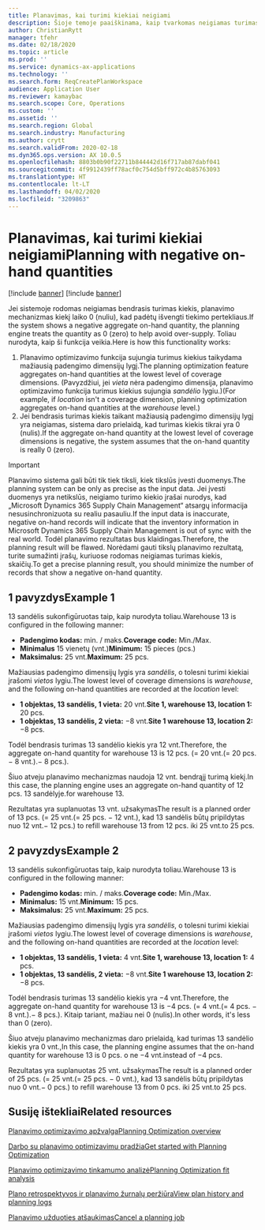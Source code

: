 ```yaml
---
title: Planavimas, kai turimi kiekiai neigiami
description: Šioje temoje paaiškinama, kaip tvarkomas neigiamas turimas kiekis naudojant planavimo optimizavimo funkciją.
author: ChristianRytt
manager: tfehr
ms.date: 02/18/2020
ms.topic: article
ms.prod: ''
ms.service: dynamics-ax-applications
ms.technology: ''
ms.search.form: ReqCreatePlanWorkspace
audience: Application User
ms.reviewer: kamaybac
ms.search.scope: Core, Operations
ms.custom: ''
ms.assetid: ''
ms.search.region: Global
ms.search.industry: Manufacturing
ms.author: crytt
ms.search.validFrom: 2020-02-18
ms.dyn365.ops.version: AX 10.0.5
ms.openlocfilehash: 8803b0b90f22711b844442d16f717ab87dabf041
ms.sourcegitcommit: 4f9912439ff78acf0c754d5bff972c4b85763093
ms.translationtype: HT
ms.contentlocale: lt-LT
ms.lasthandoff: 04/02/2020
ms.locfileid: "3209863"
---
```

# <a name="planning-with-negative-on-hand-quantities"></a><span data-ttu-id="d2ee5-103">Planavimas, kai turimi kiekiai neigiami</span><span class="sxs-lookup"><span data-stu-id="d2ee5-103">Planning with negative on-hand quantities</span></span>

[!include [banner](../../includes/preview-banner.md)]
[!include [banner](../../includes/banner.md)]

<span data-ttu-id="d2ee5-104">Jei sistemoje rodomas neigiamas bendrasis turimas kiekis, planavimo mechanizmas kiekį laiko 0 (nuliu), kad padėtų išvengti tiekimo pertekliaus.</span><span class="sxs-lookup"><span data-stu-id="d2ee5-104">If the system shows a negative aggregate on-hand quantity, the planning engine treats the quantity as 0 (zero) to help avoid over-supply.</span></span> <span data-ttu-id="d2ee5-105">Toliau nurodyta, kaip ši funkcija veikia.</span><span class="sxs-lookup"><span data-stu-id="d2ee5-105">Here is how this functionality works:</span></span>

1. <span data-ttu-id="d2ee5-106">Planavimo optimizavimo funkcija sujungia turimus kiekius taikydama mažiausią padengimo dimensijų lygį.</span><span class="sxs-lookup"><span data-stu-id="d2ee5-106">The planning optimization feature aggregates on-hand quantities at the lowest level of coverage dimensions.</span></span> <span data-ttu-id="d2ee5-107">(Pavyzdžiui, jei *vieta* nėra padengimo dimensija, planavimo optimizavimo funkcija turimus kiekius sujungia *sandėlio* lygiu.)</span><span class="sxs-lookup"><span data-stu-id="d2ee5-107">(For example, if *location* isn't a coverage dimension, planning optimization aggregates on-hand quantities at the *warehouse* level.)</span></span>
1. <span data-ttu-id="d2ee5-108">Jei bendrasis turimas kiekis taikant mažiausią padengimo dimensijų lygį yra neigiamas, sistema daro prielaidą, kad turimas kiekis tikrai yra 0 (nulis).</span><span class="sxs-lookup"><span data-stu-id="d2ee5-108">If the aggregate on-hand quantity at the lowest level of coverage dimensions is negative, the system assumes that the on-hand quantity is really 0 (zero).</span></span>

> [!IMPORTANT]
> <span data-ttu-id="d2ee5-109">Planavimo sistema gali būti tik tiek tiksli, kiek tikslūs įvesti duomenys.</span><span class="sxs-lookup"><span data-stu-id="d2ee5-109">The planning system can be only as precise as the input data.</span></span> <span data-ttu-id="d2ee5-110">Jei įvesti duomenys yra netikslūs, neigiamo turimo kiekio įrašai nurodys, kad „Microsoft Dynamics 365 Supply Chain Management“ atsargų informacija nesusinchronizuota su realiu pasauliu.</span><span class="sxs-lookup"><span data-stu-id="d2ee5-110">If the input data is inaccurate, negative on-hand records will indicate that the inventory information in Microsoft Dynamics 365 Supply Chain Management is out of sync with the real world.</span></span> <span data-ttu-id="d2ee5-111">Todėl planavimo rezultatas bus klaidingas.</span><span class="sxs-lookup"><span data-stu-id="d2ee5-111">Therefore, the planning result will be flawed.</span></span> <span data-ttu-id="d2ee5-112">Norėdami gauti tikslų planavimo rezultatą, turite sumažinti įrašų, kuriuose rodomas neigiamas turimas kiekis, skaičių.</span><span class="sxs-lookup"><span data-stu-id="d2ee5-112">To get a precise planning result, you should minimize the number of records that show a negative on-hand quantity.</span></span>

## <a name="example-1"></a><span data-ttu-id="d2ee5-113">1 pavyzdys</span><span class="sxs-lookup"><span data-stu-id="d2ee5-113">Example 1</span></span>

<span data-ttu-id="d2ee5-114">13 sandėlis sukonfigūruotas taip, kaip nurodyta toliau.</span><span class="sxs-lookup"><span data-stu-id="d2ee5-114">Warehouse 13 is configured in the following manner:</span></span>

- <span data-ttu-id="d2ee5-115">**Padengimo kodas:** min. / maks.</span><span class="sxs-lookup"><span data-stu-id="d2ee5-115">**Coverage code:** Min./Max.</span></span>
- <span data-ttu-id="d2ee5-116">**Minimalus** 15 vienetų (vnt.)</span><span class="sxs-lookup"><span data-stu-id="d2ee5-116">**Minimum:** 15 pieces (pcs.)</span></span>
- <span data-ttu-id="d2ee5-117">**Maksimalus:** 25 vnt.</span><span class="sxs-lookup"><span data-stu-id="d2ee5-117">**Maximum:** 25 pcs.</span></span>

<span data-ttu-id="d2ee5-118">Mažiausias padengimo dimensijų lygis yra *sandėlis*, o tolesni turimi kiekiai įrašomi *vietos* lygiu.</span><span class="sxs-lookup"><span data-stu-id="d2ee5-118">The lowest level of coverage dimensions is *warehouse*, and the following on-hand quantities are recorded at the *location* level:</span></span>

- <span data-ttu-id="d2ee5-119">**1 objektas, 13 sandėlis, 1 vieta:** 20 vnt.</span><span class="sxs-lookup"><span data-stu-id="d2ee5-119">**Site 1, warehouse 13, location 1:** 20 pcs.</span></span>
- <span data-ttu-id="d2ee5-120">**1 objektas, 13 sandėlis, 2 vieta:** &minus;8 vnt.</span><span class="sxs-lookup"><span data-stu-id="d2ee5-120">**Site 1 warehouse 13, location 2:** &minus;8 pcs.</span></span>

<span data-ttu-id="d2ee5-121">Todėl bendrasis turimas 13 sandėlio kiekis yra 12 vnt.</span><span class="sxs-lookup"><span data-stu-id="d2ee5-121">Therefore, the aggregate on-hand quantity for warehouse 13 is 12 pcs.</span></span> <span data-ttu-id="d2ee5-122">(= 20 vnt.</span><span class="sxs-lookup"><span data-stu-id="d2ee5-122">(= 20 pcs.</span></span> <span data-ttu-id="d2ee5-123">&minus; 8 vnt.).</span><span class="sxs-lookup"><span data-stu-id="d2ee5-123">&minus; 8 pcs.).</span></span>

<span data-ttu-id="d2ee5-124">Šiuo atveju planavimo mechanizmas naudoja 12 vnt. bendrąjį turimą kiekį.</span><span class="sxs-lookup"><span data-stu-id="d2ee5-124">In this case, the planning engine uses an aggregate on-hand quantity of 12 pcs.</span></span> <span data-ttu-id="d2ee5-125">13 sandėlyje.</span><span class="sxs-lookup"><span data-stu-id="d2ee5-125">for warehouse 13.</span></span>

<span data-ttu-id="d2ee5-126">Rezultatas yra suplanuotas 13 vnt. užsakymas</span><span class="sxs-lookup"><span data-stu-id="d2ee5-126">The result is a planned order of 13 pcs.</span></span> <span data-ttu-id="d2ee5-127">(= 25 vnt.</span><span class="sxs-lookup"><span data-stu-id="d2ee5-127">(= 25 pcs.</span></span> <span data-ttu-id="d2ee5-128">&minus; 12 vnt.), kad 13 sandėlis būtų pripildytas nuo 12 vnt.</span><span class="sxs-lookup"><span data-stu-id="d2ee5-128">&minus; 12 pcs.) to refill warehouse 13 from 12 pcs.</span></span> <span data-ttu-id="d2ee5-129">iki 25 vnt.</span><span class="sxs-lookup"><span data-stu-id="d2ee5-129">to 25 pcs.</span></span>

## <a name="example-2"></a><span data-ttu-id="d2ee5-130">2 pavyzdys</span><span class="sxs-lookup"><span data-stu-id="d2ee5-130">Example 2</span></span>

<span data-ttu-id="d2ee5-131">13 sandėlis sukonfigūruotas taip, kaip nurodyta toliau.</span><span class="sxs-lookup"><span data-stu-id="d2ee5-131">Warehouse 13 is configured in the following manner:</span></span>

- <span data-ttu-id="d2ee5-132">**Padengimo kodas:** min. / maks.</span><span class="sxs-lookup"><span data-stu-id="d2ee5-132">**Coverage code:** Min./Max.</span></span>
- <span data-ttu-id="d2ee5-133">**Minimalus:** 15 vnt.</span><span class="sxs-lookup"><span data-stu-id="d2ee5-133">**Minimum:** 15 pcs.</span></span>
- <span data-ttu-id="d2ee5-134">**Maksimalus:** 25 vnt.</span><span class="sxs-lookup"><span data-stu-id="d2ee5-134">**Maximum:** 25 pcs.</span></span>

<span data-ttu-id="d2ee5-135">Mažiausias padengimo dimensijų lygis yra *sandėlis*, o tolesni turimi kiekiai įrašomi *vietos* lygiu.</span><span class="sxs-lookup"><span data-stu-id="d2ee5-135">The lowest level of coverage dimensions is *warehouse*, and the following on-hand quantities are recorded at the *location* level:</span></span>

- <span data-ttu-id="d2ee5-136">**1 objektas, 13 sandėlis, 1 vieta:** 4 vnt.</span><span class="sxs-lookup"><span data-stu-id="d2ee5-136">**Site 1, warehouse 13, location 1:** 4 pcs.</span></span>
- <span data-ttu-id="d2ee5-137">**1 objektas, 13 sandėlis, 2 vieta:** &minus;8 vnt.</span><span class="sxs-lookup"><span data-stu-id="d2ee5-137">**Site 1 warehouse 13, location 2:** &minus;8 pcs.</span></span>

<span data-ttu-id="d2ee5-138">Todėl bendrasis turimas 13 sandėlio kiekis yra &minus;4 vnt.</span><span class="sxs-lookup"><span data-stu-id="d2ee5-138">Therefore, the aggregate on-hand quantity for warehouse 13 is &minus;4 pcs.</span></span> <span data-ttu-id="d2ee5-139">(= 4 vnt.</span><span class="sxs-lookup"><span data-stu-id="d2ee5-139">(= 4 pcs.</span></span> <span data-ttu-id="d2ee5-140">&minus; 8 vnt.).</span><span class="sxs-lookup"><span data-stu-id="d2ee5-140">&minus; 8 pcs.).</span></span> <span data-ttu-id="d2ee5-141">Kitaip tariant, mažiau nei 0 (nulis).</span><span class="sxs-lookup"><span data-stu-id="d2ee5-141">In other words, it's less than 0 (zero).</span></span>

<span data-ttu-id="d2ee5-142">Šiuo atveju planavimo mechanizmas daro prielaidą, kad turimas 13 sandėlio kiekis yra 0 vnt.,</span><span class="sxs-lookup"><span data-stu-id="d2ee5-142">In this case, the planning engine assumes that the on-hand quantity for warehouse 13 is 0 pcs.</span></span> <span data-ttu-id="d2ee5-143">o ne &minus;4 vnt.</span><span class="sxs-lookup"><span data-stu-id="d2ee5-143">instead of &minus;4 pcs.</span></span>

<span data-ttu-id="d2ee5-144">Rezultatas yra suplanuotas 25 vnt. užsakymas</span><span class="sxs-lookup"><span data-stu-id="d2ee5-144">The result is a planned order of 25 pcs.</span></span> <span data-ttu-id="d2ee5-145">(= 25 vnt.</span><span class="sxs-lookup"><span data-stu-id="d2ee5-145">(= 25 pcs.</span></span> <span data-ttu-id="d2ee5-146">&minus; 0 vnt.), kad 13 sandėlis būtų pripildytas nuo 0 vnt.</span><span class="sxs-lookup"><span data-stu-id="d2ee5-146">&minus; 0 pcs.) to refill warehouse 13 from 0 pcs.</span></span> <span data-ttu-id="d2ee5-147">iki 25 vnt.</span><span class="sxs-lookup"><span data-stu-id="d2ee5-147">to 25 pcs.</span></span>

## <a name="related-resources"></a><span data-ttu-id="d2ee5-148">Susiję ištekliai</span><span class="sxs-lookup"><span data-stu-id="d2ee5-148">Related resources</span></span>

[<span data-ttu-id="d2ee5-149">Planavimo optimizavimo apžvalga</span><span class="sxs-lookup"><span data-stu-id="d2ee5-149">Planning Optimization overview</span></span>](planning-optimization-overview.md)

[<span data-ttu-id="d2ee5-150">Darbo su planavimo optimizavimu pradžia</span><span class="sxs-lookup"><span data-stu-id="d2ee5-150">Get started with Planning Optimization</span></span>](get-started.md)

[<span data-ttu-id="d2ee5-151">Planavimo optimizavimo tinkamumo analizė</span><span class="sxs-lookup"><span data-stu-id="d2ee5-151">Planning Optimization fit analysis</span></span>](planning-optimization-fit-analysis.md)

[<span data-ttu-id="d2ee5-152">Plano retrospektyvos ir planavimo žurnalų peržiūra</span><span class="sxs-lookup"><span data-stu-id="d2ee5-152">View plan history and planning logs</span></span>](plan-history-logs.md)

[<span data-ttu-id="d2ee5-153">Planavimo užduoties atšaukimas</span><span class="sxs-lookup"><span data-stu-id="d2ee5-153">Cancel a planning job</span></span>](cancel-planning-job.md)
